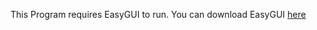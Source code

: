 This Program requires EasyGUI to run.
You can download EasyGUI [here](http://easygui.sourceforge.net/)